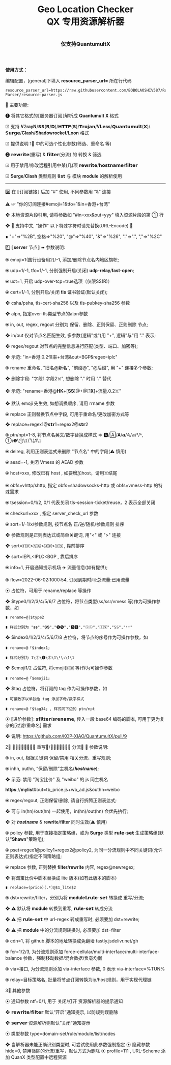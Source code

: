 <div align="center">
<h1 align="center">Geo Location Checker
<br>QX 专用资源解析器<h1>
<p align="center" color="#6a737d"><p>
<h3 align="center">仅支持QuantumultX<h3>
<br>
</div>
<b>使用方式：</b>

编辑配置，[general]下填入 <b>resource_parser_url=</b> 所在行代码 <b></b>


```
resource_parser_url=https://raw.githubusercontent.com/BOBOLAOSHIV587/Rules/main/QuantumultX/Resource-Parser/resource-parser.js
```


🤖 主要功能: 

❶ 将其它格式的⟦服务器订阅⟧解析成 𝐐𝐮𝐚𝐧𝐭𝐮𝐦𝐮𝐥𝐭 𝐗 格式

☑︎ 支持 𝐕2𝐫𝐚𝐲𝐍/𝗦𝗦(𝗥/𝗗)/𝗛𝗧𝗧𝗣(𝗦)/𝗧𝗿𝗼𝗷𝗮𝗻/𝐕𝐋𝗲𝐬𝐬/𝗤𝘂𝗮𝗻𝘁𝘂𝗺𝘂𝗹𝘁(𝗫)/𝗦𝘂𝗿𝗴𝗲/𝐂𝐥𝐚𝐬𝐡/𝐒𝐡𝐚𝐝𝐨𝐰𝐫𝐨𝐜𝐤𝐞𝐭/𝐋𝐨𝐨𝐧 格式

☑︎ 提供说明 1⃣️ 中的可选个性化参数(筛选、重命名 等)

❷ 𝗿𝗲𝘄𝗿𝗶𝘁𝗲(重写) & 𝗳𝗶𝗹𝘁𝗲𝗿(分流) 的 转换 & 筛选 

☑︎ 用于禁用/修改远程引用中某(几)项 𝗿𝗲𝘄𝗿𝗶𝘁𝗲/𝗵𝗼𝘀𝘁𝗻𝗮𝗺𝗲/𝗳𝗶𝗹𝘁𝗲𝗿

☑︎ 𝐒𝐮𝐫𝐠𝐞/𝐂𝐥𝐚𝐬𝐡 类型规则 𝗹𝗶𝘀𝘁 与 模块 𝐦𝐨𝐝𝐮𝐥𝐞 的解析使用

----------------------------------------------------------
0️⃣ 在 ⟦订阅链接⟧ 后加 "#" 使用, 不同参数用 "&" 连接 

⚠️ ☞ "你的订阅连接#emoji=1&tfo=1&in=香港+台湾"

❖ 本地资源片段引用, 请将参数如 "#in=xxx&out=yyy" 填入资源片段的第 ① 行

❖ 🚦 支持中文, "操作" 以下特殊字符时请先替换(URL-Encode) 🚦

  ∎ "+"⇒"%2B", 空格⇒"%20", "@"⇒"%40", "&"⇒"%26", "."⇒"\.", ","⇒"%2C"
  

1️⃣ ⟦𝐬𝐞𝐫𝐯𝐞𝐫 节点⟧ ➠ 参数说明:

⦿ emoji=1(国行设备用2)/-1, 添加/删除节点名内地区旗帜;

⦿ udp=1/-1, tfo=1/-1, 分别强制开启(关闭) 𝐮𝐝𝐩-𝐫𝐞𝐥𝐚𝐲/𝐟𝐚𝐬𝐭-𝐨𝐩𝐞𝐧;

⦿ uot=1, 开启 udp-over-tcp=true选项（仅限SS(R)）

⦿ cert=1/-1, 分别开启/关闭 𝐭𝐥𝐬 证书验证(默认关闭);

  ❖ csha/psha, tls-cert-sha256 以及 tls-pubkey-sha256 参数
  
  ❖ alpn, 指定over-tls类型节点的alpn参数
  
⦿ in, out, regex, regout 分别为 保留、删除、正则保留、正则删除 节点;

  ❖ in/out 仅对节点名匹配生效, 多参数(逻辑"或")用 "+", 逻辑"与"用 "." 表示;
  
  ❖ regex/regout 对节点的完整信息进行匹配(类型、端口、加密等);
  
  ❖ 示范: "in=香港.0\.2倍率+台湾&out=BGP&regex=iplc"
  
⦿ rename 重命名, "旧名@新名", "前缀@", "@后缀", 用 "+" 连接多个参数;

  ❖ 删除字段: "字段1.字段2☠️", 想删除 "." 时用 "\." 替代
  
  ❖ 示范: "rename=香港@𝐇𝐊+[𝐒𝐒]@+@[1𝐗]+流量.0\.2☠️"
  
  ❖ 默认 emoji 先生效, 如想调换顺序, 请用 rrname 参数
  
⦿ replace 正则替换节点中字段, 可用于重命名/更改加密方式等

  ❖ replace=regex1@𝘀𝘁𝗿1+regex2@𝘀𝘁𝗿2
  
⦿ ptn/npt=1-8, 将节点名英文/数字替换成样式 ⇒ 🅰/🄰/𝐀/𝗮/𝔸/𝕒/ᵃ/ᴬ, ①\❶\⓵\𝟙\¹\₁\𝟏\𝟷

⦿ delreg, 利用正则表达式来删除 "节点名" 中的字段(⚠️ 慎用)

⦿ aead=-1, 关闭 Vmess 的 AEAD 参数

⦿ host=xxx, 修改已有 host , 如要增加host，请用☠️结尾

⦿ obfs=vhttp/shttp, 指定 obfs=shadowsocks-http 或 obfs=vmess-http 的特殊需求

⦿ tsession=0/1/2, 0/1 代表关闭 tls-session-ticket/reuse，2 表示全部关闭

⦿ checkurl=xxx , 指定 server_check_url 参数

⦿ sort=1/-1/x/参数规则, 按节点名 正/逆/随机/参数规则 排序

  ❖ 参数规则是正则表达式或简单关键词, 用"<" 或 ">" 连接
  
  ❖ sort=🇭🇰>🇸🇬>🇯🇵>🇺🇸 , 靠前排序
  
  ❖ sort=IEPL<IPLC<BGP , 靠后排序
  
⦿ info=1, 开启通知提示机场 ✈️ 流量信息(如有提供);

⦿ flow=2022-06-02:1000:54, 订阅到期时间:总流量:已用流量

⦿ 占位符，可用于 rename/replace 等操作

  ❖ $type0/1/2/3/4/5/6/7 占位符，将节点类型(ss/ssr/vmess 等)作为可操作参数，如
  
    ∎ rename=@|$type2
    
    ∎ 样式分别为 "𝐬𝐬","𝐒𝐒","🅢🅢","🆂🆂","ⓢⓢ","🅂🅂","𝕊𝕊","ˢˢ"
    
  ❖ $index0/1/2/3/4/5/6/7/8 占位符，将节点的序号作为可操作参数，如
  
    ∎ rename=@「$index1」
    
    ∎ 样式分别为 1\①\❶\⓵\𝟙\¹\₁\𝟏\𝟷
    
  ❖ $emoji1/2 占位符, 将emoji(🇭🇰 等)作为可操作参数
  
    ∎ rename=@「$emoji1」
    
  ❖ $tag 占位符，将订阅的 tag 作为可操作参数，如
  
    ∎ 可接数字以单独给 tag 添加字母/数字样式
    
    ∎ rename=@「$tag34」, 样式同下边的 ptn/npt
    
⦿ ⟦进阶参数⟧: 𝘀𝗳𝗶𝗹𝘁𝗲𝗿/𝘀𝗿𝗲𝗻𝗮𝗺𝗲, 传入一段 base64 编码的脚本, 可用于更为复杂的[过滤/重命名] 需求

  ❖ 说明: https://github.com/KOP-XIAO/QuantumultX/pull/9
  

2⃣️ ⟦𝐫𝐞𝐰𝐫𝐢𝐭𝐞 重写⟧/⟦𝐟𝐢𝐥𝐭𝐞𝐫 分流⟧ ➠ 参数说明:

⦿ in, out, 根据关键词 保留/禁用 相关分流、重写规则;

⦿ inhn, outhn, “保留/删除”主机名(𝒉𝒐𝒔𝒕𝒏𝒂𝒎𝒆);

  ❖ 示范: 禁用 "淘宝比价" 及 "weibo" 的 js 同主机名
  
  𝐡𝐭𝐭𝐩𝐬://𝐦𝐲𝐥𝐢𝐬𝐭#out=tb_price.js+wb_ad.js&outhn=weibo
  
⦿ regex/regout, 正则保留/删除, 请自行折腾正则表达式;

  ❖ 可与 in(hn)/out(hn) 一起使用，in(hn)/out(hn) 会优先执行;
  
  ❖ 对 𝒉𝒐𝒔𝒕𝒏𝒂𝒎𝒆 & 𝐫𝐞𝐰𝐫𝐢𝐭𝐞/𝐟𝐢𝐥𝐭𝐞𝐫 同时生效(⚠️ 慎用)
  
⦿ policy 参数, 用于直接指定策略组，或为 𝐒𝐮𝐫𝐠𝐞 类型 𝗿𝘂𝗹𝗲-𝘀𝗲𝘁 生成策略组(默认"𝐒𝐡𝐚𝐰𝐧"策略组);

⦿ pset=regex1@policy1+regex2@policy2, 为同一分流规则中不同关键词(允许正则表达式)指定不同策略组;

⦿ replace 参数, 正则替换 𝐟𝐢𝐥𝐭𝐞𝐫/𝐫𝐞𝐰𝐫𝐢𝐭𝐞 内容, regex@newregex;

  ❖ 将淘宝比价中脚本替换成 lite 版本(如有此版本的脚本)
  
    ∎ replace=(price)(.*)@$1_lite$2
    
⦿ dst=rewrite/filter，分别为将 𝐦𝐨𝐝𝐮𝐥𝐞&𝗿𝘂𝗹𝗲-𝘀𝗲𝘁 转换成 重写/分流;

  ❖ ⚠️ 默认将 𝐦𝐨𝐝𝐮𝐥𝐞 转换到重写, 𝗿𝘂𝗹𝗲-𝘀𝗲𝘁 转成分流
  
  ❖ ⚠️ 把 𝗿𝘂𝗹𝗲-𝘀𝗲𝘁 中 url-regex 转成重写时, 必须要加 dst=rewrite;
  
  ❖ ⚠️ 把 𝐦𝐨𝐝𝐮𝐥𝐞 中的分流规则转换时, 必须要加 dst=filter
  
⦿ cdn=1, 将 github 脚本的地址转换成免翻墙 fastly.jsdelivr.net/gh

⦿ fcr=1/2/3, 为分流规则添加 force-cellular/multi-interface/multi-interface-balance 参数，强制移动数据/混合数据/负载均衡

⦿ via=接口, 为分流规则添加 via-interface 参数, 0 表示 via-interface=%TUN%

⦿ relay=目标策略名, 批量将节点订阅转换为ip/host规则，用于实现代理链


3⃣️ 其他参数

⦿ 通知参数 ntf=0/1, 用于 关闭/打开 资源解析器的提示通知

  ❖ 𝗿𝗲𝘄𝗿𝗶𝘁𝗲/𝗳𝗶𝗹𝘁𝗲𝗿 默认“开启”通知提示, 以防规则误删除
  
  ❖ 𝘀𝗲𝗿𝘃𝗲𝗿 资源解析则默认”关闭“通知提示
  
⦿ 类型参数 type=domain-set/rule/module/list/nodes


  ❖ 当解析器未能正确识别类型时, 可尝试使用此参数强制指定
⦿ 隐藏参数 hide=0, 禁用筛除的分流/重写，默认方式为删除
⦿ profile=111 , URL-Scheme 添加 QuanX 类型配置中远程资源
